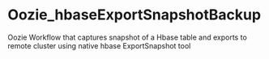 # Oozie_hbaseExportSnapshotBackup
Oozie Workflow that captures snapshot of a Hbase table and exports to remote cluster using native hbase ExportSnapshot tool

